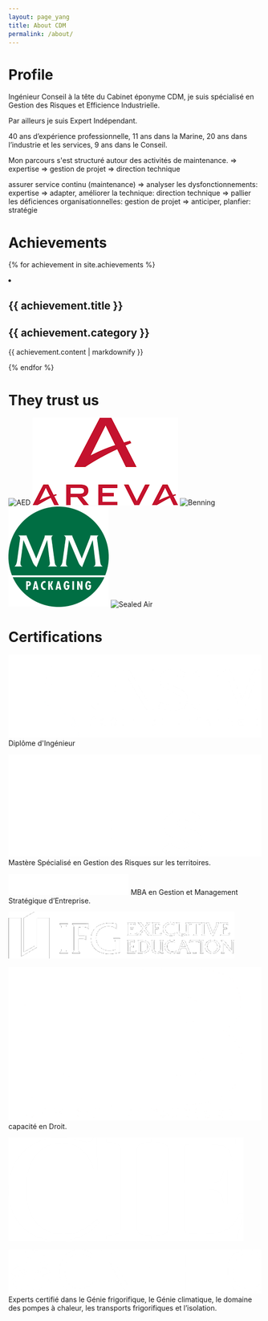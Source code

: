 ```yaml
---
layout: page_yang
title: About CDM
permalink: /about/
---
```

# Profile

Ingénieur Conseil à la tête du Cabinet éponyme CDM, je suis spécialisé en Gestion des Risques et Efficience Industrielle.

Par ailleurs je suis Expert Indépendant.

40 ans d’expérience professionnelle, 11 ans dans la Marine, 20 ans dans l’industrie et les services, 9 ans dans le Conseil.

Mon parcours s'est structuré autour des activités de maintenance.
=> expertise
=> gestion de projet
=> direction technique

assurer service continu (maintenance)
=> analyser les dysfonctionnements: expertise
=> adapter, améliorer la technique: direction technique
=> pallier les déficiences organisationnelles: gestion de projet
=> anticiper, planfier: stratégie

# Achievements

{% for achievement in site.achievements %}
<li>
    <h2>{{ achievement.title }}</h2>
    <h2>{{ achievement.category }}</h2>
    <p>{{ achievement.content | markdownify }}</p>
</li>
{% endfor %}

# They trust us

![AED][aed-logo]
![Areva][areva-logo]
![Benning][benning-logo]
![MMP][mmp-logo]
![Sealed Air][sealed-air-logo]

# Certifications

![ENSEM][ensem-logo] Diplôme d'Ingénieur

![EISTI][eisti-logo] Mastère Spécialisé en Gestion des Risques sur les territoires.

![IEAM][ieam-logo] MBA en Gestion et Management Stratégique d’Entreprise.

![IFG][ifg-logo] 

![UB][ub-logo] capacité en Droit.

![CIE][cie-logo]

![CNEFIC][cnefic-logo] Experts certifié dans le Génie frigorifique, le Génie climatique, le domaine des pompes à chaleur, les transports frigorifiques et l’isolation.

[aed-logo]: /assets/images/aed.png
[areva-logo]: /assets/images/areva.png
[benning-logo]: /assets/images/benning.png
[mmp-logo]: /assets/images/mmp.png
[sealed-air-logo]: /assets/images/sealed-air.png

[cie-logo]: /assets/images/cie.png
[cnefic-logo]: /assets/images/cnefic.png
[eisti-logo]: /assets/images/eisti.png
[ensem-logo]: /assets/images/ensem.png
[ieam-logo]: /assets/images/ieam.png
[ifg-logo]: /assets/images/ifg.png
[ub-logo]: /assets/images/ub.png